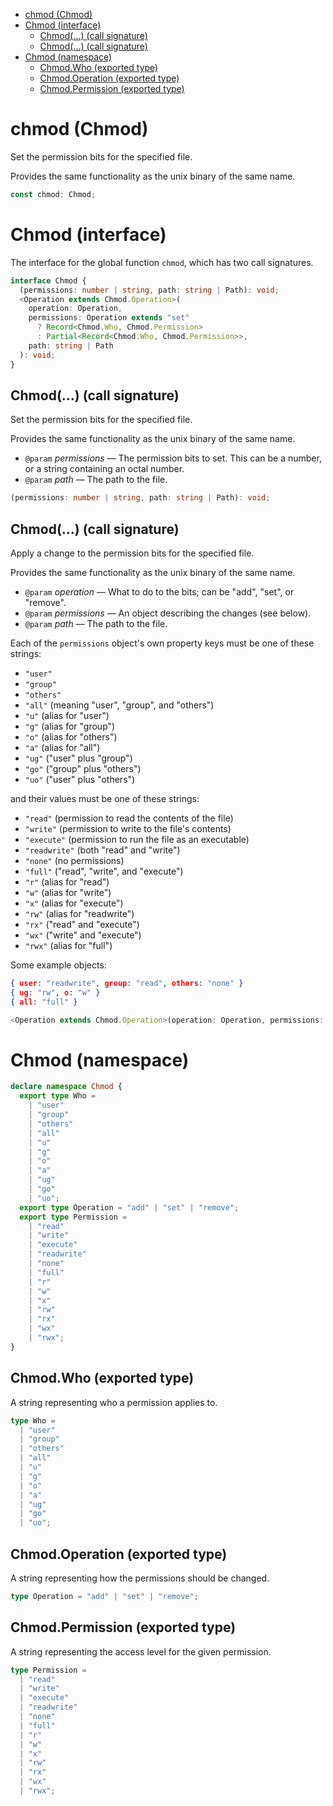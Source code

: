 - [chmod (Chmod)](#chmod-chmod)
- [Chmod (interface)](#chmod-interface)
  - [Chmod(...) (call signature)](#chmod-call-signature)
  - [Chmod(...) (call signature)](#chmod-call-signature-1)
- [Chmod (namespace)](#chmod-namespace)
  - [Chmod.Who (exported type)](#chmodwho-exported-type)
  - [Chmod.Operation (exported type)](#chmodoperation-exported-type)
  - [Chmod.Permission (exported type)](#chmodpermission-exported-type)

# chmod (Chmod)

Set the permission bits for the specified file.

Provides the same functionality as the unix binary of the same name.

```ts
const chmod: Chmod;
```

# Chmod (interface)

The interface for the global function `chmod`, which has two call signatures.

```ts
interface Chmod {
  (permissions: number | string, path: string | Path): void;
  <Operation extends Chmod.Operation>(
    operation: Operation,
    permissions: Operation extends "set"
      ? Record<Chmod.Who, Chmod.Permission>
      : Partial<Record<Chmod.Who, Chmod.Permission>>,
    path: string | Path
  ): void;
}
```

## Chmod(...) (call signature)

Set the permission bits for the specified file.

Provides the same functionality as the unix binary of the same name.

- `@param` _permissions_ — The permission bits to set. This can be a number, or a string containing an octal number.
- `@param` _path_ — The path to the file.

```ts
(permissions: number | string, path: string | Path): void;
```

## Chmod(...) (call signature)

Apply a change to the permission bits for the specified file.

Provides the same functionality as the unix binary of the same name.

- `@param` _operation_ — What to do to the bits; can be "add", "set", or "remove".
- `@param` _permissions_ — An object describing the changes (see below).
- `@param` _path_ — The path to the file.

Each of the `permissions` object's own property keys must be one of these
strings:

- `"user"`
- `"group"`
- `"others"`
- `"all"` (meaning "user", "group", and "others")
- `"u"` (alias for "user")
- `"g"` (alias for "group")
- `"o"` (alias for "others")
- `"a"` (alias for "all")
- `"ug"` ("user" plus "group")
- `"go"` ("group" plus "others")
- `"uo"` ("user" plus "others")

and their values must be one of these strings:

- `"read"` (permission to read the contents of the file)
- `"write"` (permission to write to the file's contents)
- `"execute"` (permission to run the file as an executable)
- `"readwrite"` (both "read" and "write")
- `"none"` (no permissions)
- `"full"` ("read", "write", and "execute")
- `"r"` (alias for "read")
- `"w"` (alias for "write")
- `"x"` (alias for "execute")
- `"rw"` (alias for "readwrite")
- `"rx"` ("read" and "execute")
- `"wx"` ("write" and "execute")
- `"rwx"` (alias for "full")

Some example objects:

```json
{ user: "readwrite", group: "read", others: "none" }
{ ug: "rw", o: "w" }
{ all: "full" }
```

```ts
<Operation extends Chmod.Operation>(operation: Operation, permissions: Operation extends "set" ? Record<Chmod.Who, Chmod.Permission> : Partial<Record<Chmod.Who, Chmod.Permission>>, path: string | Path): void;
```

# Chmod (namespace)

```ts
declare namespace Chmod {
  export type Who =
    | "user"
    | "group"
    | "others"
    | "all"
    | "u"
    | "g"
    | "o"
    | "a"
    | "ug"
    | "go"
    | "uo";
  export type Operation = "add" | "set" | "remove";
  export type Permission =
    | "read"
    | "write"
    | "execute"
    | "readwrite"
    | "none"
    | "full"
    | "r"
    | "w"
    | "x"
    | "rw"
    | "rx"
    | "wx"
    | "rwx";
}
```

## Chmod.Who (exported type)

A string representing who a permission applies to.

```ts
type Who =
  | "user"
  | "group"
  | "others"
  | "all"
  | "u"
  | "g"
  | "o"
  | "a"
  | "ug"
  | "go"
  | "uo";
```

## Chmod.Operation (exported type)

A string representing how the permissions should be changed.

```ts
type Operation = "add" | "set" | "remove";
```

## Chmod.Permission (exported type)

A string representing the access level for the given permission.

```ts
type Permission =
  | "read"
  | "write"
  | "execute"
  | "readwrite"
  | "none"
  | "full"
  | "r"
  | "w"
  | "x"
  | "rw"
  | "rx"
  | "wx"
  | "rwx";
```
